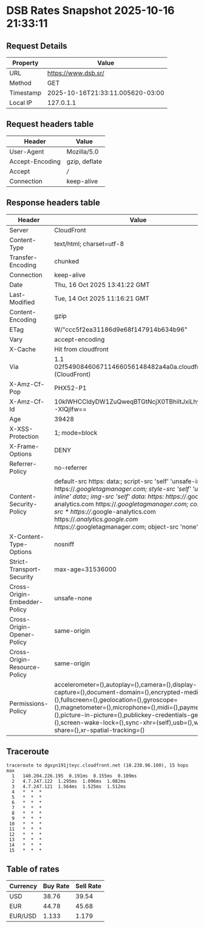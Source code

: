 # DSB Rates Snapshot 2025-10-16 21:33:11
## Request Details

| Property | Value |
|----------|-------|
| URL | https://www.dsb.sr/ |
| Method | GET |
| Timestamp | 2025-10-16T21:33:11.005620-03:00 |
| Local IP | 127.0.1.1 |
    
## Request headers table

| Header | Value |
|--------|-------|
| User-Agent | Mozilla/5.0 |
| Accept-Encoding | gzip, deflate |
| Accept | */* |
| Connection | keep-alive |

    
## Response headers table
| Header | Value |
|--------|-------|
| Server | CloudFront |
| Content-Type | text/html; charset=utf-8 |
| Transfer-Encoding | chunked |
| Connection | keep-alive |
| Date | Thu, 16 Oct 2025 13:41:22 GMT |
| Last-Modified | Tue, 14 Oct 2025 11:16:21 GMT |
| Content-Encoding | gzip |
| ETag | W/"ccc5f2ea31186d9e68f147914b634b96" |
| Vary | accept-encoding |
| X-Cache | Hit from cloudfront |
| Via | 1.1 02f549084606711466056148482a4a0a.cloudfront.net (CloudFront) |
| X-Amz-Cf-Pop | PHX52-P1 |
| X-Amz-Cf-Id | 10kIWHCCldyDW1ZuQweqBTGtNcjX0TBhiltJxiLhy4KIZU-XIQjlfw== |
| Age | 39428 |
| X-XSS-Protection | 1; mode=block |
| X-Frame-Options | DENY |
| Referrer-Policy | no-referrer |
| Content-Security-Policy | default-src https: data:; script-src 'self' 'unsafe-inline' https://*.googletagmanager.com; style-src 'self' 'unsafe-inline' data:; img-src 'self' data: https: https://*.google-analytics.com https://*.googletagmanager.com; connect-src * https://*.google-analytics.com https://*.analytics.google.com https://*.googletagmanager.com; object-src 'none' |
| X-Content-Type-Options | nosniff |
| Strict-Transport-Security | max-age=31536000 |
| Cross-Origin-Embedder-Policy | unsafe-none |
| Cross-Origin-Opener-Policy | same-origin |
| Cross-Origin-Resource-Policy | same-origin |
| Permissions-Policy | accelerometer=(),autoplay=(),camera=(),display-capture=(),document-domain=(),encrypted-media=(),fullscreen=(),geolocation=(),gyroscope=(),magnetometer=(),microphone=(),midi=(),payment=(),picture-in-picture=(),publickey-credentials-get=(),screen-wake-lock=(),sync-xhr=(self),usb=(),web-share=(),xr-spatial-tracking=() |

## Traceroute 

```
traceroute to dgxyn191jteyc.cloudfront.net (18.238.96.100), 15 hops max
  1   140.204.226.195  0.191ms  0.155ms  0.109ms 
  2   4.7.247.122  1.295ms  1.096ms  1.082ms 
  3   4.7.247.121  1.564ms  1.525ms  1.512ms 
  4   *  *  * 
  5   *  *  * 
  6   *  *  * 
  7   *  *  * 
  8   *  *  * 
  9   *  *  * 
 10   *  *  * 
 11   *  *  * 
 12   *  *  * 
 13   *  *  * 
 14   *  *  * 
 15   *  *  * 

```


## Table of rates

| Currency | Buy Rate | Sell Rate |
|----------|----------|-----------|
| USD | 38.76 | 39.54 |
| EUR | 44.78 | 45.68 |
| EUR/USD | 1.133 | 1.179 |
